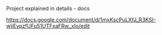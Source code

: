 Project explained in details - docs

https://docs.google.com/document/d/1mxKscPuLXfJ_R3KSI-wjiEvpzfUFu51UTFxaFRw_xIo/edit